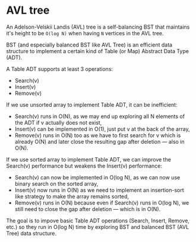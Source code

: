 # AVL tree

An Adelson-Velskii Landis (AVL) tree is a self-balancing BST that maintains it's height to be `O(log N)` when having `N` vertices in the AVL tree.

BST (and especially balanced BST like AVL Tree) is an efficient data structure to implement a certain kind of Table (or Map) Abstract Data Type (ADT).

A Table ADT supports at least 3 operations:
- Search(v)
- Insert(v)
- Remove(v)

If we use unsorted array to implement Table ADT, it can be inefficient:
- Search(v) runs in O(N), as we may end up exploring all N elements of the ADT if v actually does not exist,
- Insert(v) can be implemented in O(1), just put v at the back of the array,
- Remove(v) runs in O(N) too as we have to first search for v which is already O(N) and later close the resulting gap after deletion — also in O(N).

If we use sorted array to implement Table ADT, we can improve the Search(v) performance but weakens the Insert(v) performance:
- Search(v) can now be implemented in O(log N), as we can now use binary search on the sorted array,
- Insert(v) now runs in O(N) as we need to implement an insertion-sort like strategy to make the array remains sorted,
- Remove(v) runs in O(N) because even if Search(v) runs in O(log N), we still need to close the gap after deletion — which is in O(N).

The goal is to impove basic Table ADT operations (Search, Insert, Remove, etc.) so they run in O(log N) time by exploring BST and balanced BST (AVL Tree) data structure.

